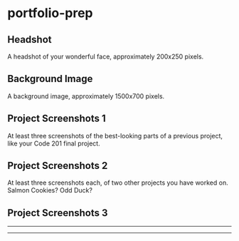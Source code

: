 # portfolio-prep

## Headshot

A headshot of your wonderful face, approximately 200x250 pixels.

## Background Image

A background image, approximately 1500x700 pixels.

## Project Screenshots 1

At least three screenshots of the best-looking parts of a previous project, like your Code 201 final project.

## Project Screenshots 2

At least three screenshots each, of two other projects you have worked on. Salmon Cookies? Odd Duck?

## Project Screenshots 3

---
---

